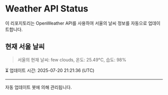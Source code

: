 
# Weather API Status

이 리포지토리는 OpenWeather API를 사용하여 서울의 날씨 정보를 자동으로 업데이트합니다.

## 현재 서울 날씨
> 서울의 현재 날씨: few clouds, 온도: 25.49°C, 습도: 98%

⏳ 업데이트 시간: 2025-07-20 21:21:36 (UTC)

---
자동 업데이트 봇에 의해 관리됩니다.
